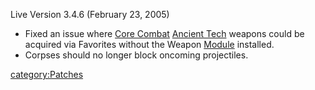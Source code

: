 Live Version 3.4.6 (February 23, 2005)

- Fixed an issue where [Core Combat](Core_Combat.md) [Ancient
  Tech](Ancient_Tech.md) weapons could be acquired via
  Favorites without the Weapon [Module](Module.md) installed.
- Corpses should no longer block oncoming projectiles.

[category:Patches](category:Patches.md)
